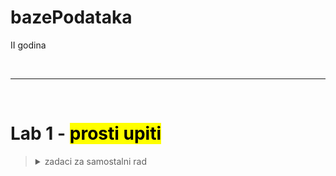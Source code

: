 # bazePodataka
II godina

<br>
<hr>
<br>

# Lab 1 - <mark> prosti upiti <mark>

> <details> <summary> zadaci za samostalni rad </summary> > 1 zadatak  </details>